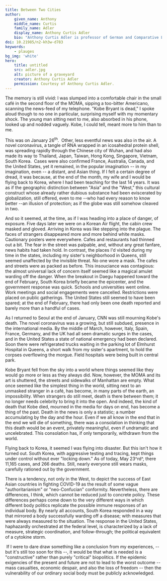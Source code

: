 ```yaml
---
title: Between Two Cities
author:
    given_name: Anthony
    middle_name: Curtis
    family_name: Adler
    display_name: Anthony Curtis Adler
    bio: "Anthony Curtis Adler is professor of German and Comparative Literature at Yonsei University and the author of Celebricities: Media Culture and the Phenomenology of Gadget Commodity Life (Fordham, 2016). His current project is on the politics of truth. He wrote his doctoral dissertation under the direction of Samuel Weber and was a fellow of the Paris Program in Critical Theory."
doi: 10.21985/n2-kh3w-d783
keywords:
    - plauges
bg_img: 'white'
hero:
    title: untitled
    src: adler.jpg
    alt: picture of a graveyard
    creator: Anthony Curtis Adler
    permission: Courtesy of Anthony Curtis Adler.
---
```


The memory is still vivid: I was slumped into a comfortable chair in the small café in the second floor of the MOMA, sipping a too-bitter Americano, scanning the news-feed of my telephone. "Kobe Bryant is dead," I spoke aloud though to no one in particular, surprising myself with my momentary shock. The young man sitting next to me, also absorbed in his phone, looked up and nodded vaguely. Kobe, I could tell, meant more to him than to me.

This was on January 26<sup>th</sup>.  Other, less eventful news was also in the air. A novel coronavirus, a tangle of RNA wrapped in an icosahedral protein shell, was spreading rapidly through the Chinese city of Wuhan, and had also made its way to Thailand, Japan, Taiwan, Hong Kong, Singapore, Vietnam, South Korea.  Cases were also confirmed France, Australia, Canada, and the United States, yet it remained, in the popular imagination \-- in my imagination, even -- a distant, and Asian thing. If I felt a certain degree of dread, it was because, at the end of the month, my wife and I would be flying back to Korea, where I had been teaching for the last 14 years. It was as if the geographic distinction between "Asia" and the "West," this cultural construct whose already rather dubious substance had been eviscerated by globalization, still offered, even to me --who had every reason to know better --an illusion of protection; as if the globe was still somehow cleaved in two.

And so it seemed, at the time, as if I was heading into a place of danger, of exposure. Five days later we were on a Korean Air flight, the cabin crew masked and gloved. Arriving in Korea was like stepping into the plague. The faces of strangers disappeared more and more behind white masks. Cautionary posters were everywhere. Cafes and restaurants had thinned out a bit. The fear in the street was palpable, and, without any great fanfare, news habits had taken hold. In contrast, the places I'd visited during my time in the states, including my sister's neighborhood in Queens, still seemed unaffected by the invisible threat. No one wore a mask. The cafes and streets were as packed as before. This insouciance was contagious: the almost universal lack of concern itself seemed like a magical amulet warding off the danger. When the breakout in Daegu happened toward the end of February, South Korea briefly became the epicenter, and the government response was quick. Schools and universities went online. Work meetings and social engagements were cancelled. Restrictions were placed on public gatherings. The United States still seemed to have been spared; at the end of February, there had only been one death reported and barely more than a handful of cases.

As I returned to Seoul at the end of January, CNN was still mourning Kobe's death. The novel coronavirus was a growing, but still subdued, presence in the international media. By the middle of March, however, Italy, Spain, France, Germany, and the UK had all seen dramatic surges in the cases, and in the United States a state of national emergency had been declared. Soon there were refrigerated trucks waiting in the parking lot of Elmhurst Hospital in Queens, a short walk from my sister's apartment, to hold the corpses overflowing the morgue. Field hospitals were being built in central park.

Kobe Bryant fell from the sky into a world where things seemed like they would go more or less as they always did. Now, however, the MOMA and its art is shuttered, the streets and sidewalks of Manhattan are empty. What once seemed like the simplest thing in the world, sitting next to an unmasked stranger in a café, has become, in many parts of the earth, an impossibility. When strangers do still meet, death is there between them; it no longer needs celebrity to bring it into the open. And indeed, the kind of death that Kobe died, mourned in the media for days on end, has become a thing of the past. Death in the news is only a statistic; a number accumulating by the day and the hour. Even if we all know in the end that in the end we will die of something, there was a consolation in thinking that this death would be an event, privately meaningful, even if undramatic and uncelebrated. This consolation has, if only temporarily, withdrawn from the world.

Flying back to Korea, it seemed I was flying into disaster. But this isn't how it turned out. South Korea, with aggressive testing and tracing, kept things under control without ever "locking down." As of today, May 23^rd^, there 11,165 cases, and 266 deaths. Still, nearly everyone still wears masks, carefully rationed out by the government.

There is a tendency, not only in the West, to depict the success of East Asian countries in fighting COVID-19 as the result of some vague "authoritarianism" or "neo-Confucian" conformity. Nevertheless, there are differences, I think, which cannot be reduced just to concrete policy. These differences perhaps come down to the very different ways in which different body politics replicate the possible immune responses of an individual body. By nearly all accounts, South Korea responded in a way that mirrored a body successfully warding off a disease; with measures that were always measured to the situation. The response in the United States, haphazardly orchestrated at the federal level, is characterized by a lack of measure, strategic coordination, and follow-through; the political equivalent of a cytokine storm.

 If I were to dare draw something like a conclusion from my experiences, -- but it's still too soon for this --, it would be that what is needed is a "constructive" rather than purely "critical" biopolitics. If the epidemic exigencies of the present and future are not to lead to the worst outcome -- mass casualties, economic despair, and also the loss of freedom -- then the vulnerability of our ordinary social body must be publicly acknowledged.